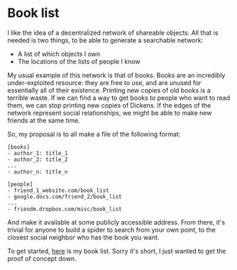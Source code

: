 # Book list

I like the idea of a decentralized network of shareable objects. All that is needed is two things, to be able to generate a searchable network:

- A list of which objects I own
- The locations of the lists of people I know

My usual example of this network is that of books. Books are an incredibly under-exploited resource: they are free to use, and are unused for essentially all of their existence. Printing new copies of old books is a terrible waste. If we can find a way to get books to people who want to read them, we can stop printing new copies of Dickens. If the edges of the network represent social relationships, we might be able to make new friends at the same time.

So, my proposal is to all make a file of the following format:

    [books]
    - author_1: title_1
    - author_2: title_2
    ...
    - author_n: title_n

    [people]
    - friend_1_website.com/book_list
    - google.docs.com/friend_2/book_list
    ...
    - friendm.dropbox.com/misc/book_list

And make it available at some publicly accessible address. From there, it's trivial for anyone to build a spider to search from your own point, to the closest social neighbor who has the book you want.

To get started, [here](https://gist.githubusercontent.com/eddiejessup/6fb19be7bb4b3f969fa943341af78919/raw/76fb36bde8f2ab424ad08a77d01d046882869073/book_list) is my book list. Sorry it's short, I just wanted to get the proof of concept down.

<script src="https://gist.github.com/eddiejessup/6fb19be7bb4b3f969fa943341af78919.js"></script>

